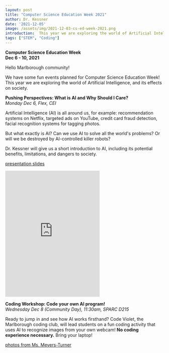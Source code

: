 ```yaml
---
layout: post
title: "Computer Science Education Week 2021"
author: Dr. Kessner
date: '2021-12-05'
image: /assets/img/2021-12-03-cs-ed-week-2021.png
introduction:  This year we are exploring the world of Artificial Intelligence!
tags: ["STEM", "Coding"]
---
```


__Computer Science Education Week__  
__Dec 6 - 10, 2021__  

Hello Marlborough community!

We have some fun events planned for Computer Science Education Week!  This year
we are exploring the world of Artificial Intelligence, and its effects on
society.

__Pushing Perspectives:  What is AI and Why Should I Care?__  
_Monday Dec 6, Flex, CEI_

Artificial Intelligence (AI) is all around us, for example: recommendation
systems on Netflix, targeted ads on YouTube, credit card fraud detection,
facial recognition systems for tagging photos.  

But what exactly is AI?  Can we use AI to solve all the world's problems?  Or
will we be destroyed by AI-controlled killer robots?  

Dr. Kessner will give us a short introduction to AI, including its potential
benefits, limitations, and dangers to society.

[presentation slides](https://dkessner.github.io/what_is_ai)  

<iframe height="400" src="https://www.youtube.com/embed/CljkVfWq21c" title="YouTube video player" frameborder="0" allow="accelerometer; autoplay; clipboard-write; encrypted-media; gyroscope; picture-in-picture" allowfullscreen></iframe>


__Coding Workshop:  Code your own AI program!__   
_Wednesday Dec 8 (Community Day), 11:30am, SPARC D215_  

Ready to jump in and see how AI works firsthand?  Code Violet, the Marlborough
coding club, will lead students on a fun coding activity that uses AI to
recognize images from your own webcam!  __No coding experience necessary.__   Bring
your laptop!

[photos from Ms. Meyers-Turner](https://photos.app.goo.gl/33AzSjwwzoHB2h5z8)


